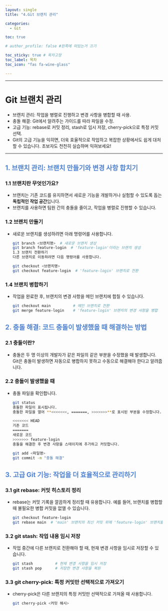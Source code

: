 ```yaml
---
layout: single
title: "4.Git 브랜치 관리"

categories:
  - Git

toc: true

# author_profile: false #왼쪽에 떠있는거 끄기

toc_sticky: true # 목차고정
toc_label: 목차
toc_icon: "fas fa-wine-glass"

---
```



---


# Git 브랜치 관리

- 브랜치 관리: 작업을 병렬로 진행하고 변경 사항을 병합할 때 사용.
- 충돌 해결: Git에서 알려주는 가이드를 따라 파일을 수정.
- 고급 기능: rebase로 커밋 정리, stash로 임시 저장, cherry-pick으로 특정 커밋 선택.
- Git의 고급 기능을 익히면, 더욱 효율적으로 작업하고 복잡한 상황에서도 쉽게 대처할 수 있습니다. 초보자도 천천히 실습하며 익혀보세요!

---

## <span style="color:rgb(81, 132, 209) ;"> 1. 브랜치 관리: 브랜치 만들기와 변경 사항 합치기

### 1.1 브랜치란 무엇인가요?
- 브랜치는 기존 코드를 유지하면서 새로운 기능을 개발하거나 실험할 수 있도록 돕는 **독립적인 작업 공간**입니다.  
- 브랜치를 사용하면 팀원 간의 충돌을 줄이고, 작업을 병렬로 진행할 수 있습니다.

### 1.2 브랜치 만들기
- 새로운 브랜치를 생성하려면 아래 명령어를 사용합니다.

  ```bash
  git branch <브랜치명>  # 새로운 브랜치 생성
  git branch feature-login  # 'feature-login'이라는 브랜치 생성
  1.3 브랜치 전환하기
  다른 브랜치로 이동하려면 다음 명령어를 사용합니다.
  ```

  ```bash
  git checkout <브랜치명>
  git checkout feature-login  # 'feature-login' 브랜치로 전환
  ```

### 1.4 브랜치 병합하기
- 작업을 완료한 후, 브랜치의 변경 사항을 메인 브랜치에 합칠 수 있습니다.

  ```bash
  git checkout main          # 메인 브랜치로 전환
  git merge feature-login    # 'feature-login' 브랜치의 변경 사항을 병합
  ```
## <span style="color:rgb(81, 132, 209) ;"> 2. 충돌 해결: 코드 충돌이 발생했을 때 해결하는 방법
### 2.1 충돌이란?
- 충돌은 두 명 이상의 개발자가 같은 파일의 같은 부분을 수정했을 때 발생합니다.
Git은 충돌이 발생하면 자동으로 병합하지 못하고 수동으로 해결해야 한다고 알려줍니다.

### 2.2 충돌이 발생했을 때
- 충돌 파일을 확인합니다.

  ```bash
  git status
  충돌한 파일이 표시됩니다.
  충돌한 파일을 열어 **<<<<<<<, =======, >>>>>>>**로 표시된 부분을 수정합니다.
  ```

  ```bash
  <<<<<<< HEAD
  기존 코드
  =======
  새로운 코드
  >>>>>>> feature-login
  충돌을 해결한 후 변경 사항을 스테이지에 추가하고 커밋합니다.
  ```


  ```bash
  git add <파일명>
  git commit -m "충돌 해결"
  ```
## <span style="color:rgb(81, 132, 209) ;"> 3. 고급 Git 기능: 작업을 더 효율적으로 관리하기
### 3.1 git rebase: 커밋 히스토리 정리
- rebase는 커밋 기록을 깔끔하게 정리할 때 유용합니다.
예를 들어, 브랜치를 병합할 때 불필요한 병합 커밋을 없앨 수 있습니다.

  ```bash
  git checkout feature-login
  git rebase main  # 'main' 브랜치의 최신 커밋 위에 'feature-login' 브랜치를 재배치
  ```
### 3.2 git stash: 작업 내용 임시 저장
- 작업 중간에 다른 브랜치로 전환해야 할 때, 현재 변경 사항을 임시로 저장할 수 있습니다.

  ```bash
  git stash          # 현재 변경 사항을 임시 저장
  git stash pop      # 저장한 변경 사항을 복원
  ```

### 3.3 git cherry-pick: 특정 커밋만 선택적으로 가져오기
- cherry-pick은 다른 브랜치의 특정 커밋만 선택적으로 가져올 때 사용합니다.

  ```bash
  git cherry-pick <커밋 해시>
  ```


